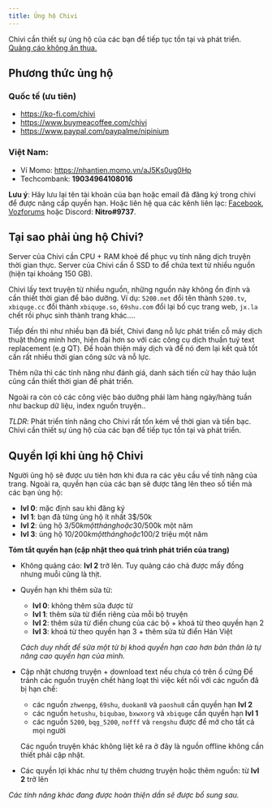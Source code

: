 ```yaml
---
title: Ủng hộ Chivi
---
```


Chivi cần thiết sự ủng hộ của các bạn để tiếp tục tồn tại và phát triển. [Quảng cáo không ăn thua.](/revenue.png)

## Phương thức ủng hộ

### Quốc tế (ưu tiên)

- https://ko-fi.com/chivi
- https://www.buymeacoffee.com/chivi
- https://www.paypal.com/paypalme/nipinium

### Việt Nam:

- Ví Momo: https://nhantien.momo.vn/aJ5Ks0ug0Hp
- Techcombank: **19034964108016**

**Lưu ý**: Hãy lưu lại tên tài khoản của bạn hoặc email đã đăng ký trong chivi để được nâng cấp quyền hạn.
Hoặc liên hệ qua các kênh liên lạc: [Facebook](https://www.facebook.com/chivi.xyz),  [Vozforums](https://voz.vn/conversations/add?to=Nipin) hoặc Discord: **Nitro#9737**.


## Tại sao phải ủng hộ Chivi?

Server của Chivi cần CPU + RAM khoẻ để phục vụ tính năng dịch truyện thời gian thực.
Server của Chivi cần ổ SSD to để chứa text từ nhiều nguồn (hiện tại khoảng 150 GB).

Chivi lấy text truyện từ nhiều nguồn, những nguồn này không ổn định và cần thiết thời gian để bảo dưỡng.
Ví dụ: `5200.net` đổi tên thành `5200.tv`, `xbiquge.cc` đổi thành `xbiquge.so`, `69shu.com` đổi lại bố cục trang web, `jx.la` chết rồi phục sinh thành trang khác....


Tiếp đến thì như nhiều bạn đã biết, Chivi đang nỗ lực phát triển cỗ máy dịch thuật thông minh hơn, hiện đại hơn so với các công cụ dịch thuần tuý text replacement (e.g QT).
Để hoàn thiện máy dịch và để nó đem lại kết quả tốt cần rất nhiều thời gian công sức và nỗ lực.

Thêm nữa thì các tính năng như đánh giá, danh sách tiến cử hay thảo luận cũng cần thiết thời gian để phát triển.

Ngoài ra còn có các công việc bảo dưỡng phải làm hàng ngày/hàng tuần như backup dữ liệu, index nguồn truyện..

_TLDR_: Phát triển tính năng cho Chivi rất tốn kém về thời gian và tiền bạc. Chivi cần thiết sự ủng hộ của các bạn để tiếp tục tồn tại và phát triển.

## Quyền lợi khi ủng hộ Chivi

Người ủng hộ sẽ được ưu tiên hơn khi đưa ra các yêu cầu về tính năng của trang.
Ngoài ra, quyền hạn của các bạn sẽ được tăng lên theo số tiền mà các bạn ủng hộ:

- **lvl 0**: mặc định sau khi đăng ký
- **lvl 1**: bạn đã từng ủng hộ ít nhất 3$/50k
- **lvl 2**: ủng hộ 3$/50k một tháng hoặc 30$/500k một năm
- **lvl 3**: ủng hộ 10$/200k một tháng hoặc 100$/2 triệu một năm

**Tóm tắt quyền hạn (cập nhật theo quá trình phát triển của trang)**

- Không quảng cáo: **lvl 2** trở lên.
  Tuy quảng cáo chả được mấy đồng nhưng muỗi cũng là thịt.

- Quyền hạn khi thêm sửa từ:
  - **lvl 0**: không thêm sửa được từ
  - **lvl 1**: thêm sửa từ điển riêng của mỗi bộ truyện
  - **lvl 2**: thêm sửa từ điển chung của các bộ + khoá từ theo quyền hạn 2
  - **lvl 3**: khoá từ theo quyền hạn 3 + thêm sửa từ điển Hán Việt

  _Cách duy nhất để sửa một từ bị khoá quyền hạn cao hơn bản thân là tự nâng cao quyền hạn của mình._

- Cập nhật chương truyện + download text nếu chưa có trên ổ cứng
  Để tránh các nguồn truyện chết hàng loạt thì việc kết nối với các nguồn đã bị hạn chế:
  - các nguồn `zhwenpg`, `69shu`, `duokan8` và `paoshu8` cần quyền hạn **lvl 2**
  - các nguồn `hetushu`, `biqubao`, `bxwxorg` và `xbiquge` cần quyền hạn **lvl 1**
  - các nguồn `5200`, `bqg_5200`, `nofff` và `rengshu` được để mở cho tất cả mọi người

  Các nguồn truyện khác không liệt kê ra ở đây là nguồn offline không cần thiết phải cập nhật.

- Các quyền lợi khác như tự thêm chương truyện hoặc thêm nguồn: từ **lvl 2** trở lên

_Các tính năng khác đang được hoàn thiện dần sẽ được bổ sung sau._
